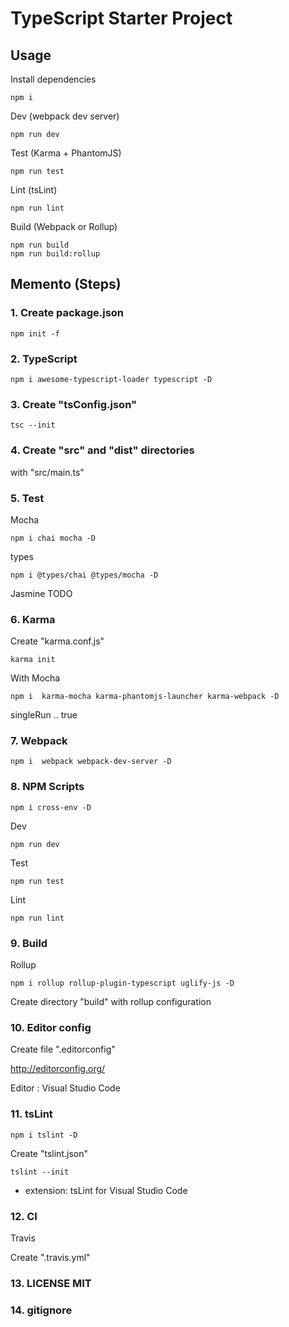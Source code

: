# TypeScript Starter Project

## Usage

Install dependencies

```
npm i
```

Dev (webpack dev server)
```
npm run dev
```

Test (Karma + PhantomJS)
```
npm run test
```

Lint (tsLint)
```
npm run lint
```

Build (Webpack or Rollup)
```
npm run build
npm run build:rollup
```

## Memento (Steps)

### 1. Create package.json
```
npm init -f
```

### 2. TypeScript

```
npm i awesome-typescript-loader typescript -D
```

### 3. Create "tsConfig.json"
```
tsc --init
```

### 4. Create "src" and "dist" directories
with "src/main.ts"

### 5. Test
Mocha
```
npm i chai mocha -D
```
types
```
npm i @types/chai @types/mocha -D
```
Jasmine
TODO

### 6. Karma
Create "karma.conf.js"
```
karma init
```
With Mocha
```
npm i  karma-mocha karma-phantomjs-launcher karma-webpack -D
```

singleRun .. true

### 7. Webpack
```
npm i  webpack webpack-dev-server -D
```

### 8. NPM Scripts
```
npm i cross-env -D
```

Dev
```
npm run dev
```
Test
```
npm run test
```
Lint
```
npm run lint
```

### 9. Build
Rollup
```
npm i rollup rollup-plugin-typescript uglify-js -D
```
Create directory "build" with rollup configuration


### 10. Editor config

Create file ".editorconfig"

http://editorconfig.org/ 

Editor : Visual Studio Code

### 11. tsLint
```
npm i tslint -D
```
Create "tslint.json"
```
tslint --init
```
+ extension: tsLint for Visual Studio Code

### 12. CI
Travis

Create ".travis.yml"

### 13. LICENSE MIT

### 14. gitignore

